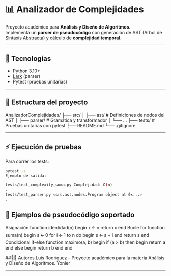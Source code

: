 ﻿# 📊 Analizador de Complejidades

Proyecto académico para **Análisis y Diseño de Algoritmos**.  
Implementa un **parser de pseudocódigo** con generación de AST (Árbol de Sintaxis Abstracta) y cálculo de **complejidad temporal**.

---

## 🚀 Tecnologías
- Python 3.10+
- [Lark](https://github.com/lark-parser/lark) (parser)
- Pytest (pruebas unitarias)

---

## 📂 Estructura del proyecto
AnalizadorComplejidades/
├── src/
│ ├── ast/ # Definiciones de nodos del AST
│ ├── parser/ # Gramática y transformador
│ └── ...
├── tests/ # Pruebas unitarias con pytest
├── README.md
└── .gitignore

---

## ⚡ Ejecución de pruebas
Para correr los tests:
```bash
pytest -s
Ejemplo de salida:

tests/test_complexity_suma.py Complejidad: O(n)
.
tests/test_parser.py <src.ast.nodes.Program object at 0x...>
.
```
## 📌 Ejemplos de pseudocódigo soportado
Asignación
function identidad(n)
begin
    x 🡨 n
    return x
end
Bucle for
function suma(n)
begin
    s 🡨 0
    for i 🡨 1 to n do
    begin
        s 🡨 s + i
    end
    return s
end
Condicional if-else
function maximo(a, b)
begin
    if (a > b) then
    begin
        return a
    end
    else
    begin
        return b
    end
end

##👨‍💻 Autores
Luis Rodríguez – Proyecto académico para la materia Análisis y Diseño de Algoritmos.
Yonier

---


